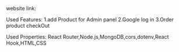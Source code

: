 website link:

Used Features:
1.add Product for Admin panel
2.Google log in 
3.Order product checkOut

Used Properties:
React Router,Node.js,MongoDB,cors,dotenv,React Hook,HTML,CSS



